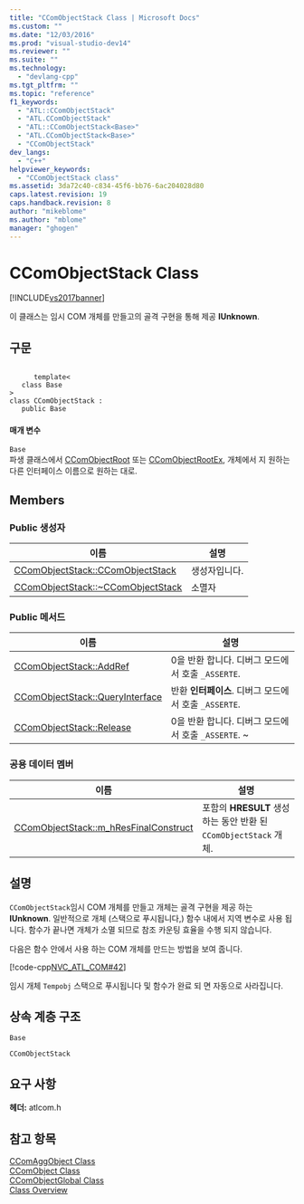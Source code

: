 ```yaml
---
title: "CComObjectStack Class | Microsoft Docs"
ms.custom: ""
ms.date: "12/03/2016"
ms.prod: "visual-studio-dev14"
ms.reviewer: ""
ms.suite: ""
ms.technology: 
  - "devlang-cpp"
ms.tgt_pltfrm: ""
ms.topic: "reference"
f1_keywords: 
  - "ATL::CComObjectStack"
  - "ATL.CComObjectStack"
  - "ATL::CComObjectStack<Base>"
  - "ATL.CComObjectStack<Base>"
  - "CComObjectStack"
dev_langs: 
  - "C++"
helpviewer_keywords: 
  - "CComObjectStack class"
ms.assetid: 3da72c40-c834-45f6-bb76-6ac204028d80
caps.latest.revision: 19
caps.handback.revision: 8
author: "mikeblome"
ms.author: "mblome"
manager: "ghogen"
---
```

# CComObjectStack Class
[!INCLUDE[vs2017banner](../../assembler/inline/includes/vs2017banner.md)]

이 클래스는 임시 COM 개체를 만들고의 골격 구현을 통해 제공  **IUnknown**.  
  
## 구문  
  
```  
  
      template<  
   class Base   
>  
class CComObjectStack :  
   public Base  
```  
  
#### 매개 변수  
 `Base`  
 파생 클래스에서  [CComObjectRoot](../../atl/reference/ccomobjectroot-class.md) 또는  [CComObjectRootEx](../../atl/reference/ccomobjectrootex-class.md), 개체에서 지 원하는 다른 인터페이스 이름으로 원하는 대로.  
  
## Members  
  
### Public 생성자  
  
|이름|설명|  
|--------|--------|  
|[CComObjectStack::CComObjectStack](../Topic/CComObjectStack::CComObjectStack.md)|생성자입니다.|  
|[CComObjectStack::~CComObjectStack](../Topic/CComObjectStack::~CComObjectStack.md)|소멸자|  
  
### Public 메서드  
  
|이름|설명|  
|--------|--------|  
|[CComObjectStack::AddRef](../Topic/CComObjectStack::AddRef.md)|0을 반환 합니다.  디버그 모드에서 호출 `_ASSERTE`.|  
|[CComObjectStack::QueryInterface](../Topic/CComObjectStack::QueryInterface.md)|반환  **인터페이스**.  디버그 모드에서 호출 `_ASSERTE`.|  
|[CComObjectStack::Release](../Topic/CComObjectStack::Release.md)|0을 반환 합니다.  디버그 모드에서 호출 `_ASSERTE`.  ~|  
  
### 공용 데이터 멤버  
  
|이름|설명|  
|--------|--------|  
|[CComObjectStack::m\_hResFinalConstruct](../Topic/CComObjectStack::m_hResFinalConstruct.md)|포함의  **HRESULT** 생성 하는 동안 반환 된 `CComObjectStack` 개체.|  
  
## 설명  
 `CComObjectStack`임시 COM 개체를 만들고 개체는 골격 구현을 제공 하는  **IUnknown**.  일반적으로 개체 \(스택으로 푸시됩니다,\) 함수 내에서 지역 변수로 사용 됩니다.  함수가 끝나면 개체가 소멸 되므로 참조 카운팅 효율을 수행 되지 않습니다.  
  
 다음은 함수 안에서 사용 하는 COM 개체를 만드는 방법을 보여 줍니다.  
  
 [!code-cpp[NVC_ATL_COM#42](../../atl/codesnippet/CPP/ccomobjectstack-class_1.cpp)]  
  
 임시 개체 `Tempobj` 스택으로 푸시됩니다 및 함수가 완료 되 면 자동으로 사라집니다.  
  
## 상속 계층 구조  
 `Base`  
  
 `CComObjectStack`  
  
## 요구 사항  
 **헤더:**  atlcom.h  
  
## 참고 항목  
 [CComAggObject Class](../../atl/reference/ccomaggobject-class.md)   
 [CComObject Class](../../atl/reference/ccomobject-class.md)   
 [CComObjectGlobal Class](../../atl/reference/ccomobjectglobal-class.md)   
 [Class Overview](../../atl/atl-class-overview.md)